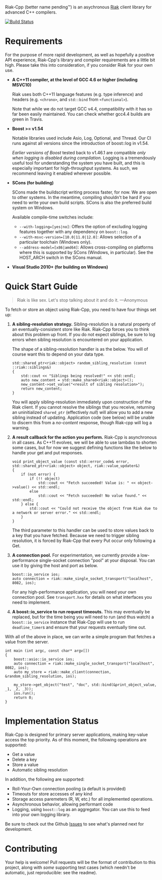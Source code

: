 Riak-Cpp (better name pending™) is an asychronous [Riak](http://basho.com/products/riak-overview/) client library for advanced C++ compilers.

[![Build Status](https://travis-ci.org/ajtack/riak-cpp.svg?branch=master)](https://travis-ci.org/ajtack/riak-cpp)

Requirements
============

For the purpose of more rapid development, as well as hopefully a positive API experience, Riak-Cpp's library and compiler requirements are a little bit high. Please take this into consideration, if you consider Riak for your own use.

 * **A C++11 compiler, at the level of GCC 4.6 or higher (including MSVC10)**
 
    Riak uses both C++11 language features (e.g. type inference) and headers (e.g. `<chrono>`, and `std::bind` from `<functional>`).

    Note that while we do not target GCC v4.4, compatibility with it has so far been easily maintained. You can check whether gcc4.4 builds are green in Travis.
 
 * **Boost >= v1.54**
 
    Notable libraries used include Asio, Log, Optional, and Thread. Our CI runs against all versions since the introduction of boost::log in v1.54.

    *Earlier versions of Boost* tested back to v1.46.1 are compatible _only when logging is disabled during compilation._ Logging is a tremendously useful tool for understanding the system you have built, and this is especially important for high-throughput systems. As such, we recommend leaving it enabled wherever possible.
 
 * **SCons (for building)**
 
    SCons made the buildscript writing process faster, for now. We are open to other systems. In the meantime, compiling shouldn't be hard if you need to write your own build scripts. SCons is also the preferred build system on Windows.

    Available compile-time switches include:

 	 * `--with-logging=[yes|no]`: Offers the option of excluding logging features together with any dependency on `boost::log`.
 	 * `--with-msvc-version=[10.0|11.0|12.0]`: Allows selection of a particular toolchain (Windows only).
 	 * `--address-model=[x86|amd64]`: Allows cross-compiling on platforms where this is supported by SCons (Windows, in particular). See the HOST_ARCH switch in the SCons manual.

 * **Visual Studio 2010+ (for building on Windows)**

Quick Start Guide
=================

> Riak is like sex. Let's stop talking about it and do it. —Anonymous

To fetch or store an object using Riak-Cpp, you need to have four things set up:

 1. **A sibling-resolution strategy.** Sibling-resolution is a natural property of an eventually-consistent store like Riak. Riak-Cpp forces you to think about this problem up front. If you do not expect siblings, be sure to log errors when sibling resolution is encountered on your application.

    The shape of a sibling-resolution handler is as the below. You will of course want this to depend on your data type.

        std::shared_ptr<riak::object> random_sibling_resolution (const ::riak::siblings&)
        {
            std::cout << "Siblings being resolved!" << std::endl;
            auto new_content = std::make_shared<riak::object>();
            new_content->set_value("<result of sibling resolution>");
	        return new_content;
	    }
    
    You will apply sibling-resolution immediately upon construction of the Riak client. If you cannot resolve the siblings that you receive, returning an uninitialized `shared_ptr` (effectively _null_) will allow you to add a new sibling instead of updating. Application code (see below) will be unable to discern this from a _no-content_ response, though Riak-cpp will log a warning.

 2. **A result callback for the action you perform.** Riak-Cpp is asynchronous in all cases. As C++11 evolves, we will be able to use lambdas to shorten some cases, but for now we suggest defining functions like the below to handle your get and put responses.

	    void print_object_value (const std::error_code& error, std::shared_ptr<riak::object> object, riak::value_updater&)
	    {
	        if (not error) {
	            if (!! object)
	                std::cout << "Fetch succeeded! Value is: " << object->value() << std::endl;
	            else
	                std::cout << "Fetch succeeded! No value found." << std::endl;
	        } else {
	            std::cout << "Could not receive the object from Riak due to a network or server error." << std::endl;
	        }
	    }

	The third parameter to this handler can be used to store values back to a key that you have fetched. Because we need to trigger sibling resolution, it is forced by Riak-Cpp that every Put occur only following a Get.

 3. **A connection pool.** For experimentation, we currently provide a low-performance single-socket connection "pool" at your disposal. You can use it by giving the host and port as below.

	    boost::io_service ios;
	    auto connection = riak::make_single_socket_transport("localhost", 8082, ios);

	For any high-performance application, you will need your own connection pool. See `transport.hxx` for details on what interfaces you need to implement.

 4. **A boost::io_service to run request timeouts.** This may eventually be replaced, but for the time being you will need to run (and thus watch) a `boost::io_service` instance that Riak-Cpp will use to run `deadline_timer`s and ensure that your requests eventually time out.

With all of the above in place, we can write a simple program that fetches a value from the server.

	int main (int argc, const char* argv[])
	{
	    boost::asio::io_service ios;
	    auto connection = riak::make_single_socket_transport("localhost", 8082, ios);
	    auto my_store = riak::make_client(connection, &random_sibling_resolution, ios);

	    my_store->get_object("test", "doc", std::bind(&print_object_value, _1, _2, _3));
	    ios.run();
	    return 0;
	}

Implementation Status
=====================

Riak-Cpp is designed for primary server applications, making key-value access the top priority. As of this moment, the following operations are supported:
 
 * Get a value
 * Delete a key
 * Store a value
 * Automatic sibling resolution
 
In addition, the following are supported:

 * Roll-Your-Own connection pooling (a default is provided)
 * Timeouts for store accesses of any kind
 * Storage access paremeters (R, W, etc.) for all implemented operations.
 * Asynchronous behavior, allowing performant code
 * Logging, using `boost::log` as an aggregator. You can use this to feed into your own logging library.

Be sure to check out the Github [Issues](http://github.com/ajtack/riak-cpp/issues) to see what's planned next for development.

Contributing
============

Your help is welcome! Pull requests will be the format of contribution to this project, along with _some_ supporting test cases (which needn't be automatic, just reproducible: see the readme).
